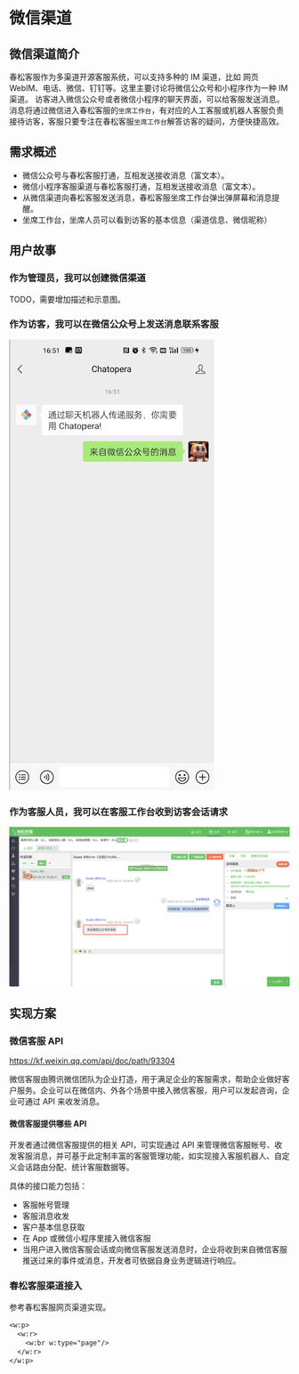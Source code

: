 # 微信渠道

## 微信渠道简介

春松客服作为多渠道开源客服系统，可以支持多种的 IM 渠道，比如 网页 WebIM、电话、微信、钉钉等。这里主要讨论将微信公众号和小程序作为一种 IM 渠道。
访客进入微信公众号或者微信小程序的聊天界面，可以给客服发送消息。消息将通过微信进入春松客服的`坐席工作台`，有对应的人工客服或机器人客服负责接待访客，客服只要专注在春松客服`坐席工作台`解答访客的疑问，方便快捷高效。

## 需求概述

- 微信公众号与春松客服打通，互相发送接收消息（富文本）。
- 微信小程序客服渠道与春松客服打通，互相发送接收消息（富文本）。
- 从微信渠道向春松客服发送消息，春松客服坐席工作台弹出弹屏幕和消息提醒。
- 坐席工作台，坐席人员可以看到访客的基本信息（渠道信息、微信昵称）

## 用户故事

### 作为管理员，我可以创建微信渠道

TODO，需要增加描述和示意图。

### 作为访客，我可以在微信公众号上发送消息联系客服

![访客界面](../assets/images/wechat-001-channels.png)

### 作为客服人员，我可以在客服工作台收到访客会话请求

![坐席工作台](../assets/images/wechat-002-channels.png)

## 实现方案

### 微信客服 API

<https://kf.weixin.qq.com/api/doc/path/93304>

微信客服由腾讯微信团队为企业打造，用于满足企业的客服需求，帮助企业做好客户服务。企业可以在微信内、外各个场景中接入微信客服，用户可以发起咨询，企业可通过 API 来收发消息。

#### 微信客服提供哪些 API

开发者通过微信客服提供的相关 API，可实现通过 API 来管理微信客服帐号、收发客服消息，并可基于此定制丰富的客服管理功能，如实现接入客服机器人、自定义会话路由分配、统计客服数据等。

具体的接口能力包括：

- 客服帐号管理
- 客服消息收发
- 客户基本信息获取
- 在 App 或微信小程序里接入微信客服
- 当用户进入微信客服会话或向微信客服发送消息时，企业将收到来自微信客服推送过来的事件或消息，开发者可依据自身业务逻辑进行响应。

### 春松客服渠道接入

参考春松客服网页渠道实现。

<!-- 在此之上添加内容，https://stackoverflow.com/questions/16965490/pandoc-markdown-page-break -->
```{=openxml}
<w:p>
  <w:r>
    <w:br w:type="page"/>
  </w:r>
</w:p>
```
